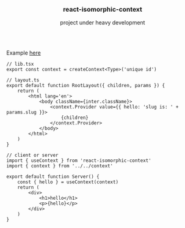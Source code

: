 <div align='center'>
    <br/>
    <br/>
    <h3>react-isomorphic-context</h3>
    <p>project under heavy development</p>
    <br/>
    <br/>
</div>

Example [here](./nextjs-app/)

```tsx
// lib.tsx
export const context = createContext<Type>('unique id')

// layout.ts
export default function RootLayout({ children, params }) {
    return (
        <html lang='en'>
            <body className={inter.className}>
                <context.Provider value={{ hello: 'slug is: ' + params.slug }}>
                    {children}
                </context.Provider>
            </body>
        </html>
    )
}

// client or server
import { useContext } from 'react-isomorphic-context'
import { context } from '../../context'

export default function Server() {
    const { hello } = useContext(context)
    return (
        <div>
            <h1>hello</h1>
            <p>{hello}</p>
        </div>
    )
}
```
